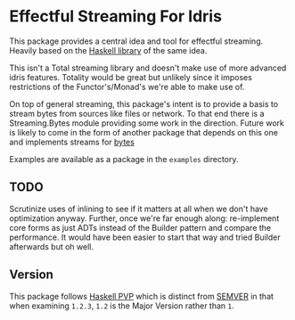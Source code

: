 Effectful Streaming For Idris
=====

This package provides a central idea and tool for effectful streaming. Heavily based on the [Haskell library](https://hackage.haskell.org/package/streaming) of the same idea.

This isn't a Total streaming library and doesn't make use of more advanced idris features. Totality would be great but unlikely since it imposes restrictions of the Functor's/Monad's we're able to make use of.

On top of general streaming, this package's intent is to provide a basis to stream bytes from sources like files or network. To that end there is a Streaming.Bytes module providing some work in the direction. Future work is likely to come in the form of another package that depends on this one and implements streams for [bytes](https://github.com/MarcelineVQ/idris2-bytes)  

Examples are available as a package in the `examples` directory.

TODO
----
Scrutinize uses of inlining to see if it matters at all when we don't have optimization anyway. Further, once we're far enough along: re-implement core forms as just ADTs instead of the Builder pattern and compare the performance. It would have been easier to start that way and tried Builder afterwards but oh well.

Version
-------

This package follows [Haskell PVP](https://pvp.haskell.org/) which is distinct from [SEMVER](https://semver.org/) in that when examining `1.2.3`, `1.2`  is the Major Version rather than `1`.
